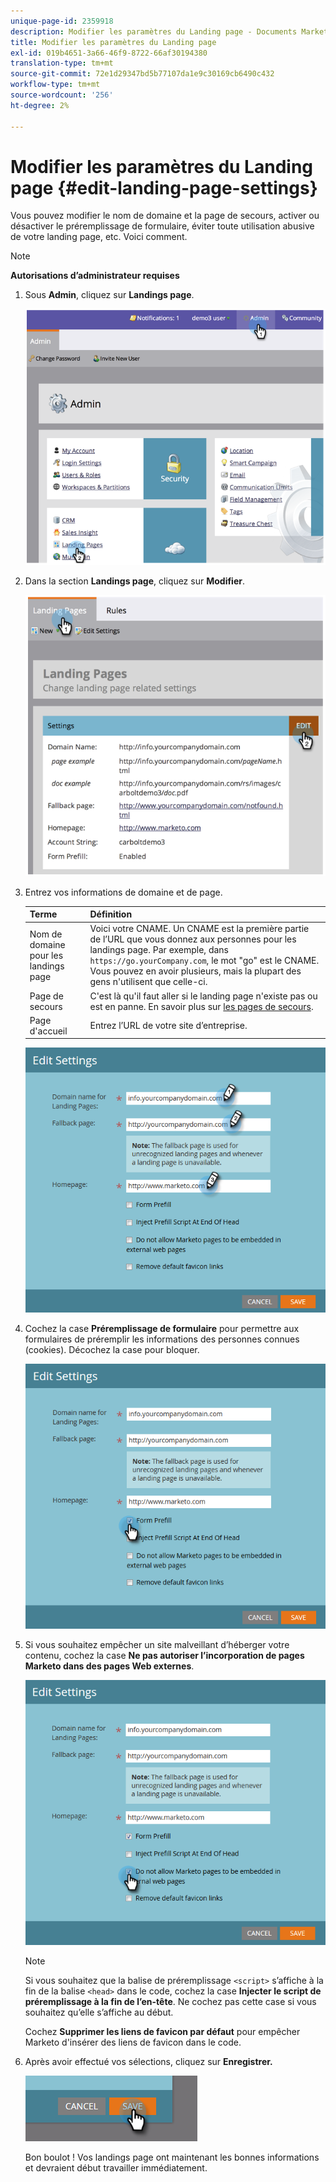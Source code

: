 ```yaml
---
unique-page-id: 2359918
description: Modifier les paramètres du Landing page - Documents Marketo - Documentation du produit
title: Modifier les paramètres du Landing page
exl-id: 019b4651-3a66-46f9-8722-66af30194380
translation-type: tm+mt
source-git-commit: 72e1d29347bd5b77107da1e9c30169cb6490c432
workflow-type: tm+mt
source-wordcount: '256'
ht-degree: 2%

---
```


# Modifier les paramètres du Landing page {#edit-landing-page-settings}

Vous pouvez modifier le nom de domaine et la page de secours, activer ou désactiver le préremplissage de formulaire, éviter toute utilisation abusive de votre landing page, etc. Voici comment.

>[!NOTE]
>
>**Autorisations d’administrateur requises**

1. Sous **Admin**, cliquez sur **Landings page**.

   ![](assets/image2014-9-10-9-3a47-3a40.png)

1. Dans la section **Landings page**, cliquez sur **Modifier**.

   ![](assets/image2014-9-10-9-3a47-3a12.png)

1. Entrez vos informations de domaine et de page.

   | Terme | Définition |
   |---|---|
   | Nom de domaine pour les landings page | Voici votre CNAME. Un CNAME est la première partie de l’URL que vous donnez aux personnes pour les landings page. Par exemple, dans `https://go.yourCompany.com`, le mot &quot;go&quot; est le CNAME. Vous pouvez en avoir plusieurs, mais la plupart des gens n&#39;utilisent que celle-ci. |
   | Page de secours | C&#39;est là qu&#39;il faut aller si le landing page n&#39;existe pas ou est en panne. En savoir plus sur [les pages de secours](/help/marketo/product-docs/administration/settings/set-a-fallback-page.md). |
   | Page d&#39;accueil | Entrez l’URL de votre site d’entreprise. |

   ![](assets/three.png)

1. Cochez la case **Préremplissage de formulaire** pour permettre aux formulaires de préremplir les informations des personnes connues (cookies). Décochez la case pour bloquer.

   ![](assets/four.png)

1. Si vous souhaitez empêcher un site malveillant d’héberger votre contenu, cochez la case **Ne pas autoriser l’incorporation de pages Marketo dans des pages Web externes**.

   ![](assets/five.png)

   >[!NOTE]
   >
   >Si vous souhaitez que la balise de préremplissage `<script>` s’affiche à la fin de la balise `<head>` dans le code, cochez la case **Injecter le script de préremplissage à la fin de l’en-tête**. Ne cochez pas cette case si vous souhaitez qu’elle s’affiche au début.
   >
   >Cochez **Supprimer les liens de favicon par défaut** pour empêcher Marketo d&#39;insérer des liens de favicon dans le code.

1. Après avoir effectué vos sélections, cliquez sur **Enregistrer.**

   ![](assets/six.png)

   Bon boulot ! Vos landings page ont maintenant les bonnes informations et devraient début travailler immédiatement.
